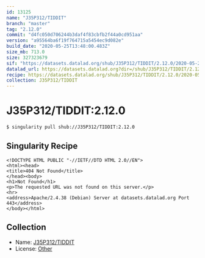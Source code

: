 ```yaml
---
id: 13125
name: "J35P312/TIDDIT"
branch: "master"
tag: "2.12.0"
commit: "d4fc050d706244b3daf4f83cbfb2f44a0cd951aa"
version: "a95564ba6f19f764715a5454ec9d082e"
build_date: "2020-05-25T13:48:00.483Z"
size_mb: 713.0
size: 327323679
sif: "https://datasets.datalad.org/shub/J35P312/TIDDIT/2.12.0/2020-05-25-d4fc050d-a95564ba/a95564ba6f19f764715a5454ec9d082e.sif"
datalad_url: https://datasets.datalad.org?dir=/shub/J35P312/TIDDIT/2.12.0/2020-05-25-d4fc050d-a95564ba/
recipe: https://datasets.datalad.org/shub/J35P312/TIDDIT/2.12.0/2020-05-25-d4fc050d-a95564ba/Singularity
collection: J35P312/TIDDIT
---
```


# J35P312/TIDDIT:2.12.0

```bash
$ singularity pull shub://J35P312/TIDDIT:2.12.0
```

## Singularity Recipe

```singularity
<!DOCTYPE HTML PUBLIC "-//IETF//DTD HTML 2.0//EN">
<html><head>
<title>404 Not Found</title>
</head><body>
<h1>Not Found</h1>
<p>The requested URL was not found on this server.</p>
<hr>
<address>Apache/2.4.38 (Debian) Server at datasets.datalad.org Port 443</address>
</body></html>
```

## Collection

 - Name: [J35P312/TIDDIT](https://github.com/J35P312/TIDDIT)
 - License: [Other](None)

